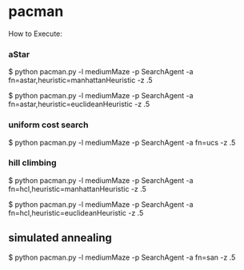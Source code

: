 # pacman


How to Execute:

### aStar

$ python pacman.py -l mediumMaze -p SearchAgent -a fn=astar,heuristic=manhattanHeuristic -z .5

$ python pacman.py -l mediumMaze -p SearchAgent -a fn=astar,heuristic=euclideanHeuristic -z .5

### uniform cost search

$ python pacman.py -l mediumMaze -p SearchAgent -a fn=ucs -z .5

### hill climbing

$ python pacman.py -l mediumMaze -p SearchAgent -a fn=hcl,heuristic=manhattanHeuristic -z .5

$ python pacman.py -l mediumMaze -p SearchAgent -a fn=hcl,heuristic=euclideanHeuristic -z .5

## simulated annealing

$ python pacman.py -l mediumMaze -p SearchAgent -a fn=san -z .5